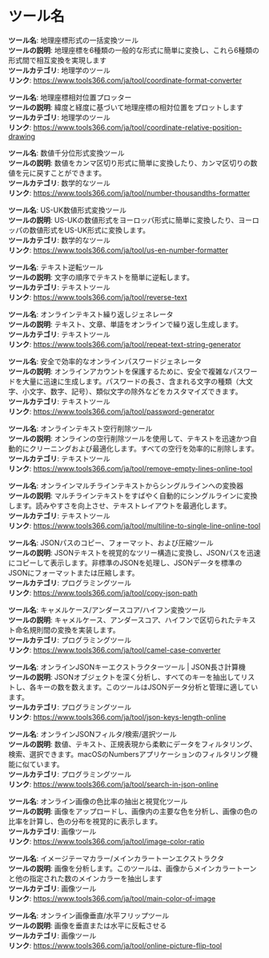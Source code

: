 # ツール名

**ツール名**: 地理座標形式の一括変換ツール  
**ツールの説明**: 地理座標を6種類の一般的な形式に簡単に変換し、これら6種類の形式間で相互変換を実現します  
**ツールカテゴリ**: 地理学のツール  
**リンク**: https://www.tools366.com/ja/tool/coordinate-format-converter


**ツール名**: 地理座標相対位置プロッター  
**ツールの説明**: 緯度と経度に基づいて地理座標の相対位置をプロットします  
**ツールカテゴリ**: 地理学のツール  
**リンク**: https://www.tools366.com/ja/tool/coordinate-relative-position-drawing


**ツール名**: 数値千分位形式変換ツール  
**ツールの説明**: 数値をカンマ区切り形式に簡単に変換したり、カンマ区切りの数値を元に戻すことができます。  
**ツールカテゴリ**: 数学的なツール  
**リンク**: https://www.tools366.com/ja/tool/number-thousandths-formatter


**ツール名**: US-UK数値形式変換ツール  
**ツールの説明**: US-UKの数値形式をヨーロッパ形式に簡単に変換したり、ヨーロッパの数値形式をUS-UK形式に変換します。  
**ツールカテゴリ**: 数学的なツール  
**リンク**: https://www.tools366.com/ja/tool/us-en-number-formatter


**ツール名**: テキスト逆転ツール  
**ツールの説明**: 文字の順序でテキストを簡単に逆転します。  
**ツールカテゴリ**: テキストツール  
**リンク**: https://www.tools366.com/ja/tool/reverse-text


**ツール名**: オンラインテキスト繰り返しジェネレータ  
**ツールの説明**: テキスト、文章、単語をオンラインで繰り返し生成します。  
**ツールカテゴリ**: テキストツール  
**リンク**: https://www.tools366.com/ja/tool/repeat-text-string-generator


**ツール名**: 安全で効率的なオンラインパスワードジェネレータ  
**ツールの説明**: オンラインアカウントを保護するために、安全で複雑なパスワードを大量に迅速に生成します。パスワードの長さ、含まれる文字の種類（大文字、小文字、数字、記号）、類似文字の除外などをカスタマイズできます。  
**ツールカテゴリ**: テキストツール  
**リンク**: https://www.tools366.com/ja/tool/password-generator


**ツール名**: オンラインテキスト空行削除ツール  
**ツールの説明**: オンラインの空行削除ツールを使用して、テキストを迅速かつ自動的にクリーニングおよび最適化します。すべての空行を効率的に削除します。  
**ツールカテゴリ**: テキストツール  
**リンク**: https://www.tools366.com/ja/tool/remove-empty-lines-online-tool


**ツール名**: オンラインマルチラインテキストからシングルラインへの変換器  
**ツールの説明**: マルチラインテキストをすばやく自動的にシングルラインに変換します。読みやすさを向上させ、テキストレイアウトを最適化します。  
**ツールカテゴリ**: テキストツール  
**リンク**: https://www.tools366.com/ja/tool/multiline-to-single-line-online-tool


**ツール名**: JSONパスのコピー、フォーマット、および圧縮ツール  
**ツールの説明**: JSONテキストを視覚的なツリー構造に変換し、JSONパスを迅速にコピーして表示します。非標準のJSONを処理し、JSONデータを標準のJSONにフォーマットまたは圧縮します。  
**ツールカテゴリ**: プログラミングツール  
**リンク**: https://www.tools366.com/ja/tool/copy-json-path


**ツール名**: キャメルケース/アンダースコア/ハイフン変換ツール  
**ツールの説明**: キャメルケース、アンダースコア、ハイフンで区切られたテキスト命名規則間の変換を実装します。  
**ツールカテゴリ**: プログラミングツール  
**リンク**: https://www.tools366.com/ja/tool/camel-case-converter


**ツール名**: オンラインJSONキーエクストラクターツール | JSON長さ計算機  
**ツールの説明**: JSONオブジェクトを深く分析し、すべてのキーを抽出してリストし、各キーの数を数えます。このツールはJSONデータ分析と管理に適しています。  
**ツールカテゴリ**: プログラミングツール  
**リンク**: https://www.tools366.com/ja/tool/json-keys-length-online


**ツール名**: オンラインJSONフィルタ/検索/選択ツール  
**ツールの説明**: 数値、テキスト、正規表現から柔軟にデータをフィルタリング、検索、選択できます。macOSのNumbersアプリケーションのフィルタリング機能に似ています。  
**ツールカテゴリ**: プログラミングツール  
**リンク**: https://www.tools366.com/ja/tool/search-in-json-online


**ツール名**: オンライン画像の色比率の抽出と視覚化ツール  
**ツールの説明**: 画像をアップロードし、画像内の主要な色を分析し、画像の色の比率を計算し、色の分布を視覚的に表示します。  
**ツールカテゴリ**: 画像ツール  
**リンク**: https://www.tools366.com/ja/tool/image-color-ratio


**ツール名**: イメージテーマカラー/メインカラートーンエクストラクタ  
**ツールの説明**: 画像を分析します。このツールは、画像からメインカラートーンと他の指定された数のメインカラーを抽出します  
**ツールカテゴリ**: 画像ツール  
**リンク**: https://www.tools366.com/ja/tool/main-color-of-image


**ツール名**: オンライン画像垂直/水平フリップツール  
**ツールの説明**: 画像を垂直または水平に反転させる  
**ツールカテゴリ**: 画像ツール  
**リンク**: https://www.tools366.com/ja/tool/online-picture-flip-tool


